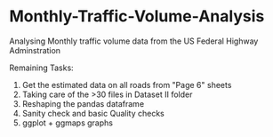 # Monthly-Traffic-Volume-Analysis
Analysing Monthly traffic volume data from the US Federal Highway Adminstration

Remaining Tasks:
1) Get the estimated data on all roads from "Page 6" sheets
2) Taking care of the >30 files in Dataset II folder
3) Reshaping the pandas dataframe
4) Sanity check and basic Quality checks
5) ggplot + ggmaps graphs

